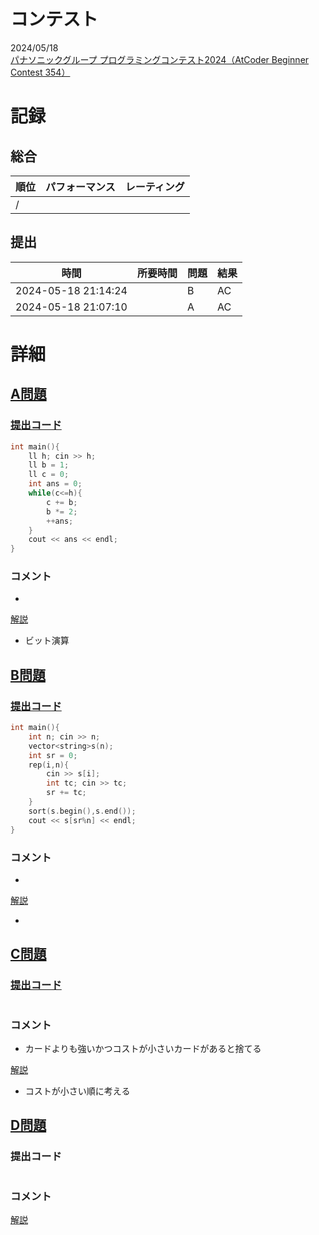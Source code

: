 # コンテスト
2024/05/18<br>
[パナソニックグループ プログラミングコンテスト2024（AtCoder Beginner Contest 354）](https://atcoder.jp/contests/abc354)

# 記録
## 総合
|  順位  |  パフォーマンス  | レーティング |
| ---- | ---- | ---- |
|   /   |  |  |

## 提出
|  時間  |  所要時間  |  問題  | 結果 |
| ---- | ---- | ---- | ---- |
| 2024-05-18 21:14:24 |  | B | AC |
| 2024-05-18 21:07:10 |  | A | AC |


# 詳細
## [A問題](https://atcoder.jp/contests/abc354/tasks/abc354_a)
### [提出コード](https://atcoder.jp/contests/abc354/submissions/53589874)
```c++
int main(){
    ll h; cin >> h;
    ll b = 1;
    ll c = 0;
    int ans = 0;
    while(c<=h){
        c += b;
        b *= 2;
        ++ans;
    }
    cout << ans << endl;
}
```

### コメント

* 

[解説](https://atcoder.jp/contests/abc354/editorial/10035)

* ビット演算


## [B問題](https://atcoder.jp/contests/abc354/tasks/abc354_b)
### [提出コード](https://atcoder.jp/contests/abc354/submissions/53598208)
```c++
int main(){
    int n; cin >> n;
    vector<string>s(n);
    int sr = 0;
    rep(i,n){
        cin >> s[i];
        int tc; cin >> tc;
        sr += tc;
    }
    sort(s.begin(),s.end());
    cout << s[sr%n] << endl;
}
```

### コメント

* 

[解説](https://atcoder.jp/contests/abc354/editorial/10001)

* 


## [C問題](https://atcoder.jp/contests/abc354/tasks/abc354_c)
### [提出コード]()

```c++

```

### コメント
* カードよりも強いかつコストが小さいカードがあると捨てる

[解説](https://atcoder.jp/contests/abc354/editorial/10002)

* コストが小さい順に考える


## [D問題]()
### 提出コード

```c++

```

### コメント

[解説]()
